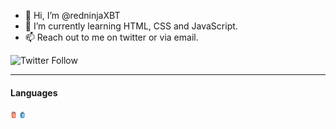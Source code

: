 - 👋 Hi, I’m @redninjaXBT
- 🌱 I’m currently learning HTML, CSS and JavaScript.
- 📫 Reach out to me on twitter or via email. 
<!---
redninjaXBT/redninjaXBT is a ✨ special ✨ repository because its `README.md` (this file) appears on your GitHub profile.
You can click the Preview link to take a look at your changes.
--->


![Twitter Follow](https://img.shields.io/twitter/follow/redninjaXBT?style=social)

<hr>

<div> 
<h4>Languages</h4>
<img src="https://raw.githubusercontent.com/github/explore/80688e429a7d4ef2fca1e82350fe8e3517d3494d/topics/html/html.png" width="10px">
<img src="https://raw.githubusercontent.com/github/explore/80688e429a7d4ef2fca1e82350fe8e3517d3494d/topics/css/css.png" width="10px">
</div>
